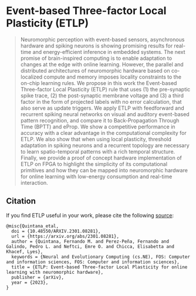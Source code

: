 # Event-based Three-factor Local Plasticity (ETLP)

> Neuromorphic perception with event-based sensors, asynchronous hardware and spiking neurons is showing promising results for real-time and energy-efficient inference in embedded systems. The next promise of brain-inspired computing is to enable adaptation to changes at the edge with online learning. However, the parallel and distributed architectures of neuromorphic hardware based on co-localized compute and memory imposes locality constraints to the on-chip learning rules. We propose in this work the Event-based Three-factor Local Plasticity (ETLP) rule that uses (1) the pre-synaptic spike trace, (2) the post-synaptic membrane voltage and (3) a third factor in the form of projected labels with no error calculation, that also serve as update triggers. We apply ETLP with feedforward and recurrent spiking neural networks on visual and auditory event-based pattern recognition, and compare it to Back-Propagation Through Time (BPTT) and eProp. We show a competitive performance in accuracy with a clear advantage in the computational complexity for ETLP. We also show that when using local plasticity, threshold adaptation in spiking neurons and a recurrent topology are necessary to learn spatio-temporal patterns with a rich temporal structure. Finally, we provide a proof of concept hardware implementation of ETLP on FPGA to highlight the simplicity of its computational primitives and how they can be mapped into neuromorphic hardware for online learning with low-energy consumption and real-time interaction.

## Citation

If you find ETLP useful in your work, please cite the following [source](https://arxiv.org/abs/2301.08281):

```
@misc{Quintana_etal,
  doi = {10.48550/ARXIV.2301.08281},  
  url = {https://arxiv.org/abs/2301.08281},
  author = {Quintana, Fernando M. and Perez-Peña, Fernando and Galindo, Pedro L. and Neftci, Emre O. and Chicca, Elisabetta and Khacef, Lyes},
  keywords = {Neural and Evolutionary Computing (cs.NE), FOS: Computer and information sciences, FOS: Computer and information sciences},
  title = {ETLP: Event-based Three-factor Local Plasticity for online learning with neuromorphic hardware},
  publisher = {arXiv},
  year = {2023},
}
```
